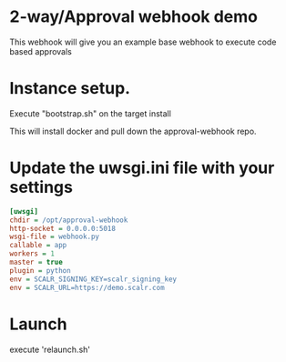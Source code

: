 # 2-way/Approval webhook demo

This webhook will give you an example base webhook to execute code based approvals


# Instance setup.
Execute "bootstrap.sh" on the target install

This will install docker and pull down the approval-webhook repo.

# Update the uwsgi.ini file with your settings

```ini
[uwsgi]
chdir = /opt/approval-webhook
http-socket = 0.0.0.0:5018
wsgi-file = webhook.py
callable = app
workers = 1
master = true
plugin = python
env = SCALR_SIGNING_KEY=scalr_signing_key
env = SCALR_URL=https://demo.scalr.com
```

# Launch
execute 'relaunch.sh'
